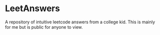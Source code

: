 # LeetAnswers
A repository of intuitive leetcode answers from a college kid. This is mainly for me but is public for anyone to view.
